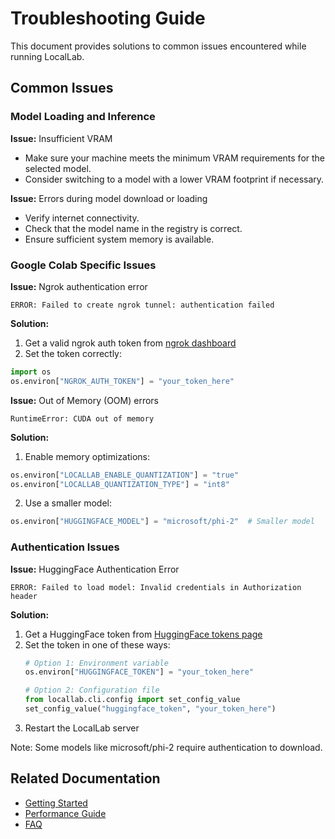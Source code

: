 # Troubleshooting Guide

This document provides solutions to common issues encountered while running LocalLab.

## Common Issues

### Model Loading and Inference

**Issue:** Insufficient VRAM  
- Make sure your machine meets the minimum VRAM requirements for the selected model.
- Consider switching to a model with a lower VRAM footprint if necessary.

**Issue:** Errors during model download or loading  
- Verify internet connectivity.
- Check that the model name in the registry is correct.
- Ensure sufficient system memory is available.

### Google Colab Specific Issues

**Issue:** Ngrok authentication error
```
ERROR: Failed to create ngrok tunnel: authentication failed
```
**Solution:**
1. Get a valid ngrok auth token from [ngrok dashboard](https://dashboard.ngrok.com)
2. Set the token correctly:
```python
import os
os.environ["NGROK_AUTH_TOKEN"] = "your_token_here"
```

**Issue:** Out of Memory (OOM) errors
```
RuntimeError: CUDA out of memory
```
**Solution:**
1. Enable memory optimizations:
```python
os.environ["LOCALLAB_ENABLE_QUANTIZATION"] = "true"
os.environ["LOCALLAB_QUANTIZATION_TYPE"] = "int8"
```
2. Use a smaller model:
```python
os.environ["HUGGINGFACE_MODEL"] = "microsoft/phi-2"  # Smaller model
```

### Authentication Issues

**Issue:** HuggingFace Authentication Error
```
ERROR: Failed to load model: Invalid credentials in Authorization header
```
**Solution:**
1. Get a HuggingFace token from [HuggingFace tokens page](https://huggingface.co/settings/tokens)
2. Set the token in one of these ways:
   ```python
   # Option 1: Environment variable
   os.environ["HUGGINGFACE_TOKEN"] = "your_token_here"
   
   # Option 2: Configuration file
   from locallab.cli.config import set_config_value
   set_config_value("huggingface_token", "your_token_here")
   ```
3. Restart the LocalLab server

Note: Some models like microsoft/phi-2 require authentication to download.

## Related Documentation
- [Getting Started](./getting-started.md)
- [Performance Guide](./features/performance.md)
- [FAQ](./FAQ.md)
